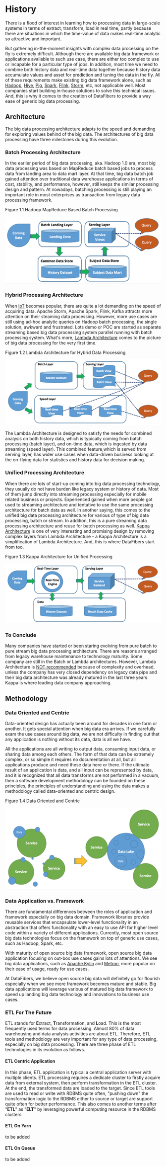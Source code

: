 # History

There is a flood of interest in learning how to processing data in large-scale systems in terms of extract, transform, load in real time, partly because there are situations in which the time-value of data makes real-time analytic so attractive and important.

But gathering in-the-moment insights with complex data processing on the fly is extremely difficult. Although there are available big data framework or applications available to such use case, there are either too complex to use or incapable for a particular type of jobs. In addition, most time we need to combine both history data and real-time data together because history data accumulate values and asset for prediction and tuning the data in the fly. All of these requirements make existing big data framework alone, such as [Hadoop](http://hadoop.apache.org/), [Hive](http://hive.apache.org/), [Pig](http://pig.apache.org/), [Spark](http://spark.apache.org/), [Flink](https://flink.apache.org/), [Storm](https://storm.apache.org/), etc, not applicable well. Most companies start building in-house solutions to solve this technical issues. And, this is why it comes to the creation of DataFibers to provide a way ease of generic big data processing.

## Architecture

The big data processing architecture adapts to the speed and demanding for exploring values behind of the big data. The architectures of big data processing have three milestones during this evolution.

### Batch Processing Architecture

In the earlier period of big data processing, aka. Hadoop 1.0 era, most big data processing was based on MapReduce batch based jobs to process data from landing area to data mart layer. At that time, big data batch job gained attention over traditional data warehouse applications in terms of cost, stability, and performance, however, still keeps the similar processing design and pattern. At nowadays, batching processing is still playing an important role in most enterprises as transaction from legacy data processing framework.

   
 Figure 1.1 Hadoop MapReduce Based Batch Processing

![Hadoop MapReduce Based Batch Processing](.gitbook/assets/batchpure.png)

### Hybrid Processing Architecture

When [IoT](https://en.wikipedia.org/wiki/Internet_of_things) becomes popular, there are quite a lot demanding on the speed of acquiring data. Apache Storm, Apache Spark, Flink, Kafka attracts more attention on their steaming data processing. However, more use cases are still using ad-hoc analytic queries on Hadoop batch processing, the single solution, awkward and frustrated. Lots demo or POC are started as separate streaming based big data processing system parallel running with batch processing system. What's more, [Lambda Architecture](https://en.wikipedia.org/wiki/Lambda_architecture) comes to the picture of big data processing for the very first time.

   
 Figure 1.2 Lambda Architecture for Hybrid Data Processing

![Lambda Architecture for Hybrid Data Processing](.gitbook/assets/lambda.png)

The Lambda Architecture is designed to satisfy the needs for combined analysis on both history data, which is typically coming from batch processing \(batch layer\), and on-time data, which is ingested by data streaming \(speed layer\). This combined feature,which is served from serving layer, has wider use cases when data-driven business looking at the on-flying data for statistics and history data for decision making.

### Unified Processing Architecture

When there are lots of start-up coming into big data processing technology, they usually do not have burden like legacy system or history of data. Most of them jump directly into streaming processing especially for mobile related business or projects. Experienced gained when more people got used to streaming architecture and tentative to use the same processing architecture for batch data as well. In another saying, this comes to the unified big data processing architecture for various of type of big data processing, batch or stream. In addition, this is a pure streaming data processing architecture and reuse for batch processing as well. [Kappa Architecture](http://milinda.pathirage.org/kappa-architecture.com/) is one of very interesting and promising design by removing complex layers from Lambda Architecture - a Kappa Architecture is a simplification of Lambda Architecture. And, this is where DataFibers start from too.

   
 Figure 1.3 Kappa Architecture for Unified Processing

![Kappa Architecture for Unified Processing](.gitbook/assets/kappa.png)

### To Conclude

Many companies have started or been staring evolving from pure batch to pure stream big data processing architecture. There are reasons arranged from legacy warehouse maintenance to technology maturity. Some company are still in the Batch or Lambda architectures. However, Lambda Architecture is [NOT recommended](https://www.oreilly.com/ideas/questioning-the-lambda-architecture) because of complexity and overhead, unless the company has very closed dependency on legacy data pipe and their big data architecture was already matured in the last three years. Kappa is where leading data company approaching.

## Methodology

### Data Oriented and Centric

Data-oriented design has actually been around for decades in one form or another. It gets special attention when big data era arrives. If we carefully exam the use cases around big data, we are not difficulty in finding out that any application is nothing without its data, data is all we have.

All the applications are all writing to output data, consuming input data, or sharing data among each others. The form of that data can be extremely complex, or so simple it requires no documentation at all, but all applications produce and need these data here or there. If the ultimate result of an application is data, and all input can be represented by data, and it is recognized that all data transforms are not performed in a vacuum, then a software development methodology can be founded on these principles, the principles of understanding and using the data makes a methodology called data-oriented and centric design.

   
 Figure 1.4 Data Oriented and Centric

![Data Oriented and Centric](.gitbook/assets/data_oriented.jpg)

### Data Application vs. Framework

There are fundamental differences between the roles of application and framework especially on big data domain. Framework libraries provide reusable services that encapsulate lower-level functionality in an abstraction that offers functionality with an easy to use API for higher level code within a variety of different applications. Currently, most open source big data technologies focus on the framework on top of generic use cases, such as Hadoop, Spark, etc.

With maturity of open source big data framework, open source big data application focusing on out-box use cases gains lots of attentions. We see big data applications, such as [Apache Kylin](http://kylin.apache.org/) and [Metron](http://metron.incubator.apache.org/), more popular on their ease of usage, ready for use cases.

At DataFibers, we believe open source big data will definitely go for flourish especially when we see more framework becomes mature and stable. Big data applications will leverage various of matured big data framework to speed up landing big data technology and innovations to business use cases.

### ETL For The Future

ETL stands for **E**xtract, **T**ransformation, and **L**oad. This is the most frequently used terms for data processing. Almost 80% of data warehousing and data analysis activities are about ETL. Therefore, ETL tools and methodology are very important for any type of data processing, especially on big data processing. There are three phase of ETL technologies in its evolution as follows.

#### ETL Centric Application

In this phase, ETL application is typical a central application server with multiple clients. ETL processing requires a dedicate cluster to firstly acquire data from external system, then perform transformation in the ETL cluster. At the end, the transformed data are loaded to the target. Since ETL tools are used to read or write with RDBMS quite often, "pushing down" the transformation logic to the RDBMS either to source or target are support quite often for better performance. This also comes to another terms after "**ETL**" as "**ELT**" by leveraging powerful computing resource in the RDBMS clusters.

#### ETL On Yarn

to be added

#### ETL On Queue

to be added

